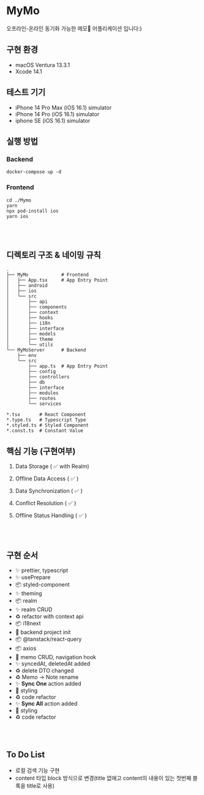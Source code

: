 # MyMo

오프라인-온라인 동기화 가능한 메모📝 어플리케이션 입니다:)

## 구현 환경

-   macOS Ventura 13.3.1
-   Xcode 14.1

## 테스트 기기

-   iPhone 14 Pro Max (iOS 16.1) simulator
-   iPhone 14 Pro (iOS 16.1) simulator
-   iphone SE (iOS 16.1) simulator

## 실행 방법

### Backend

```shell
docker-compose up -d
```

### Frontend

```shell
cd ./Mymo
yarn
npx pod-install ios
yarn ios
```

<br><br>

## 디렉토리 구조 & 네이밍 규칙

```shell
.
├── MyMo            # Frontend
│   ├── App.tsx     # App Entry Point
│   ├── android
│   ├── ios
│   └── src
│       ├── api
│       ├── components
│       ├── context
│       ├── hooks
│       ├── i18n
│       ├── interface
│       ├── models
│       ├── theme
│       └── utils
└── MyMoServer      # Backend
    ├── env
    └── src
        ├── app.ts  # App Entry Point
        ├── config
        ├── controllers
        ├── db
        ├── interface
        ├── modules
        ├── routes
        └── services
```

```shell
*.tsx       # React Component
*.type.ts   # Typescript Type
*.styled.ts # Styled Component
*.const.ts  # Constant Value
```

## 핵심 기능 (구현여부)

1. Data Storage ( ✅ with Realm)

2. Offline Data Access ( ✅ )

3. Data Synchronization ( ✅ )

4. Conflict Resolution ( ✅ )

5. Offline Status Handling ( ✅ )

<br><br>

## 구현 순서

-   ✨ prettier, typescript
-   ✨ usePrepare
-   📦️ styled-component
-   ✨ theming
-   📦️ realm
-   ✨ realm CRUD
-   ♻️ refactor with context api
-   📦️ i18next
-   🎉 backend project init
-   📦️ @tanstack/react-query
-   📦️ axios
-   🎨 memo CRUD, navigation hook
-   ✨ syncedAt, deletedAt added
-   ♻️ delete DTO changed
-   ♻️ Memo -> Note rename
-   ✨ **Sync One** action added
-   💄 styling
-   ♻️ code refactor
-   ✨ **Sync All** action added
-   💄 styling
-   ♻️ code refactor

<br><br>

## To Do List

-   로컬 검색 기능 구현
-   content 타입 block 방식으로 변경(title 없애고 content의 내용이 있는 첫번째 블록을 title로 사용)
